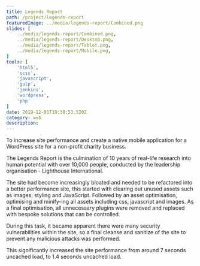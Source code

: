 ```yaml
---
title: Legends Report
path: /project/legends-report
featuredImage: ../media/legends-report/Combined.png
slides: [
    ../media/legends-report/Combined.png,
    ../media/legends-report/Desktop.png,
    ../media/legends-report/Tablet.png,
    ../media/legends-report/Mobile.png,
]
tools: [
    'html5',
    'scss',
    'javascript',
    'gulp',
    'jenkins',
    'wordpress',
    'php'
]
date: 2019-12-01T19:38:53.520Z
category: web
description:
---
```


To increase site performance and create a native mobile application for a WordPress site for a non-profit charity business.

The Legends Report is the culmination of 10 years of real-life research into human potential with over 10,000 people, conducted by the leadership organisation - Lighthouse International.

The site had become increasingly bloated and needed to be refactored into a better performance site, this started with clearing out unused assets such as images, styling and JavaScript. Followed by an asset optimisation, optimising and minify-ing all assets including css, javascript and images. As a final optimisation, all unnecessary plugins were removed and replaced with bespoke solutions that can be controlled.

During this task, it became apparent there were many security vulnerabilities within the site, so a final cleanse and sanitize of the site to prevent any malicious attacks was performed.

This significantly increased the site performance from around 7 seconds uncached load, to 1.4 seconds uncached load.